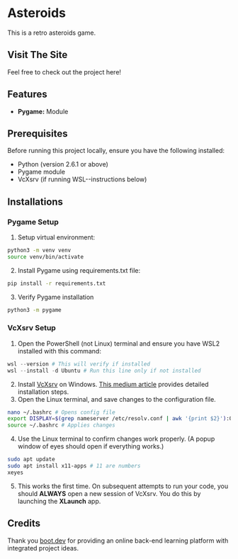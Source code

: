# Asteroids

This is a retro asteroids game.

## Visit The Site

Feel free to check out the project here!

## Features

- **Pygame:** Module

## Prerequisites

Before running this project locally, ensure you have the following installed:

- Python (version 2.6.1 or above)
- Pygame module
- VcXsrv (if running WSL--instructions below)

## Installations

### Pygame Setup

1. Setup virtual environment:
``` bash
python3 -m venv venv
source venv/bin/activate
```
2. Install Pygame using requirements.txt file:
``` bash
pip install -r requirements.txt
```
3. Verify Pygame installation
``` bash
python3 -m pygame
```

### VcXsrv Setup

1. Open the PowerShell (not Linux) terminal and ensure you have WSL2 installed with this command:
``` powershell
wsl --version # This will verify if installed
wsl --install -d Ubuntu # Run this line only if not installed
```
2. Install [VcXsrv](https://vcxsrv.com/) on Windows. [This medium article](https://medium.com/@youngtuo/run-pygame-through-wsl2-in-3-steps-2ee0b776dbaa) provides detailed installation steps.
3. Open the Linux terminal, and save changes to the configuration file.
``` bash
nano ~/.bashrc # Opens config file
export DISPLAY=$(grep nameserver /etc/resolv.conf | awk '{print $2}'):0.0 # Save to end of file
source ~/.bashrc # Applies changes
```
4. Use the Linux terminal to confirm changes work properly. (A popup window of eyes should open if everything works.)
``` bash
sudo apt update
sudo apt install x11-apps # 11 are numbers
xeyes
```
5. This works the first time. On subsequent attempts to run your code, you should **ALWAYS** open a new session of VcXsrv. You do this by launching the **XLaunch** app.

## Credits

Thank you [boot.dev](https://www.boot.dev/) for providing an online back-end learning platform with integrated project ideas.
